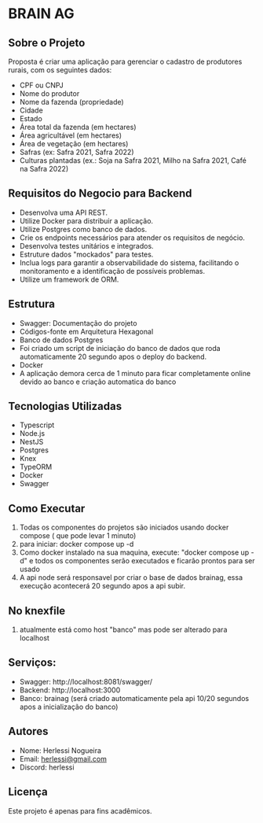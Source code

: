 # BRAIN AG

## Sobre o Projeto

Proposta é criar uma aplicação para gerenciar o cadastro de produtores rurais, com os seguintes dados:

- CPF ou CNPJ
- Nome do produtor
- Nome da fazenda (propriedade)
- Cidade
- Estado
- Área total da fazenda (em hectares)
- Área agricultável (em hectares)
- Área de vegetação (em hectares)
- Safras (ex: Safra 2021, Safra 2022)
- Culturas plantadas (ex.: Soja na Safra 2021, Milho na Safra 2021, Café na Safra 2022)


## Requisitos do Negocio para Backend
- Desenvolva uma API REST.
- Utilize Docker para distribuir a aplicação.
- Utilize Postgres como banco de dados.
- Crie os endpoints necessários para atender os requisitos de negócio.
- Desenvolva testes unitários e integrados.
- Estruture dados "mockados" para testes.
- Inclua logs para garantir a observabilidade do sistema, facilitando o monitoramento e a identificação de possíveis problemas.
- Utilize um framework de ORM.


## Estrutura

- Swagger: Documentação do projeto
- Códigos-fonte em Arquitetura Hexagonal
- Banco de dados Postgres
- Foi criado um script de iniciação do banco de dados que roda automaticamente 20 segundo apos o deploy do backend.
- Docker
- A aplicação demora cerca de 1 minuto para ficar completamente online devido ao banco e criação automatica do banco


## Tecnologias Utilizadas
- Typescript
- Node.js
- NestJS
- Postgres
- Knex
- TypeORM
- Docker
- Swagger


## Como Executar
1. Todas os componentes do projetos são iniciados usando docker compose ( que pode levar 1 minuto)
2. para iniciar:  docker compose up -d
3. Como docker instalado na sua maquina, execute: "docker compose up -d" e todos os componentes serão executados e ficarão prontos para ser usado
4. A api node será responsavel por criar o base de dados brainag, essa execução acontecerá 20 segundo apos a api subir.

## No knexfile 
1. atualmente está como host "banco" mas pode ser alterado para localhost 

## Serviços:
- Swagger: http://localhost:8081/swagger/
- Backend: http://localhost:3000
- Banco: brainag (será criado automaticamente pela api 10/20 segundos apos a inicialização do banco)


## Autores
- Nome: Herlessi Nogueira
- Email: herlessi@gmail.com
- Discord: herlessi

## Licença
Este projeto é apenas para fins acadêmicos.
